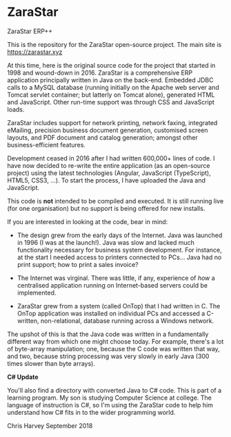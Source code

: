# ZaraStar
ZaraStar ERP++

This is the repository for the ZaraStar open-source project. The main site is https://zarastar.xyz

At this time, here is the original source code for the project that started in 1998 and wound-down in 2016. ZaraStar is a comprehensive ERP application principally written in Java on the back-end. Embedded JDBC calls to a MySQL database (running initially on the Apache web server and Tomcat servlet container; but latterly on Tomcat alone), generated HTML and JavaScript. Other run-time support was through CSS and JavaScript loads.

ZaraStar includes support for network printing, network faxing, integrated eMailing, precision business document generation, customised screen layouts, and PDF document and catalog generation; amongst other business-efficient features.

Development ceased in 2016 after I had written 600,000+ lines of code. I have now decided to re-write the entire application (as an open-source project) using the latest technologies (Angular, JavaScript (TypeScript), HTML5, CSS3, ...). To start the process, I have uploaded the Java and JavaScript.

This code is <b>not</b> intended to be compiled and executed. It is still running live (for one organisation) but no support is being offered for new installs.

If you are interested in looking at the code, bear in mind:

- The design grew from the early days of the Internet. Java was launched in 1996 (I was at the launch!). Java was slow and lacked much functionality necessary for business system development. For instance, at the start I needed access to printers connected to PCs... Java had no print support; how to print a sales invoice?

- The Internet was virginal. There was little, if any, experience of <i>how</i> a centralised application running on Internet-based servers could be implemented.

- ZaraStar grew from a system (called OnTop) that I had written in C. The OnTop application was installed on individual PCs and accessed a C-written, non-relational, database running across a Windows network.

The upshot of this is that the Java code was written in a fundamentally different way from which one might choose today. For example, there's a lot of byte-array manipulation; one, because the C code was written that way, and two, because string processing was very slowly in early Java (300 times slower than byte arrays).

<b>C# Update</b>

You'll also find a directory with converted Java to C# code. This is part of a learning program. My son is studying Computer Science at college. The language of instruction is C#, so I'm using the ZaraStar code to help him understand how C# fits in to the wider programming world.

Chris Harvey
September 2018
